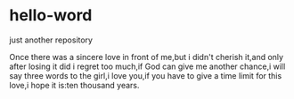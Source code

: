 # hello-word
just another repository

Once there was a sincere love in front of me,but i didn't cherish it,and only after losing it did i regret too much,if God can give me another chance,i will say three words to the girl,i love you,if you have to give a time limit for this love,i hope it is:ten thousand years.
